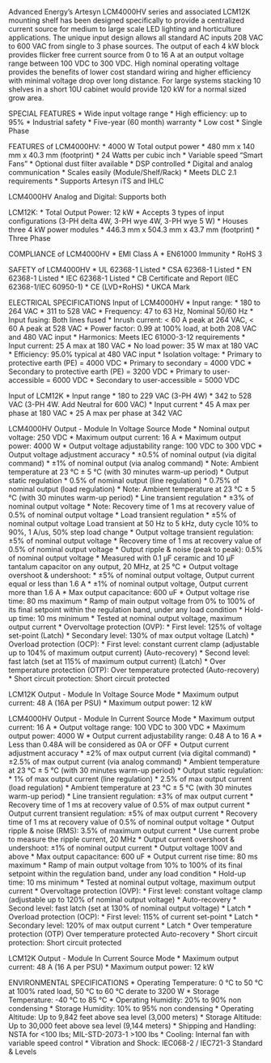 Advanced Energy’s Artesyn LCM4000HV series and associated LCM12K mounting shelf has been designed specifically to provide a centralized current source for medium to large scale LED lighting and horticulture applications. The unique input design allows all standard AC inputs 208 VAC to 600 VAC from single to 3 phase sources. The output of each 4 kW block provides flicker free current source from 0 to 16 A at an output voltage range between 100 VDC to 300 VDC. High nominal operating voltage provides the benefits of lower cost standard wiring and higher efficiency with minimal voltage drop over long distance. For large systems stacking 10 shelves in a short 10U cabinet would provide 120 kW for a normal sized grow area.

SPECIAL FEATURES
    * Wide input voltage range
    * High efficiency: up to 95%
    * Industrial safety
    * Five-year (60 month) warranty
    * Low cost
    * Single Phase
    
FEATURES of LCM4000HV:
    * 4000 W Total output power
    * 480 mm x 140 mm x 40.3 mm (footprint)
    * 24 Watts per cubic inch
    * Variable speed “Smart Fans”
    * Optional dust filter available
    * DSP controlled
    * Digital and analog communication
    * Scales easily (Module/Shelf/Rack)
    * Meets DLC 2.1 requirements
    * Supports Artesyn iTS and IHLC

LCM4000HV Analog and Digital: Supports both

LCM12K:
    * Total Output Power: 12 kW
    * Accepts 3 types of input configurations (3-PH delta 4W, 3-PH wye 4W, 3-PH wye 5 W)
    * Houses three 4 kW power modules
    * 446.3 mm x 504.3 mm x 43.7 mm (footprint)
    * Three Phase

COMPLIANCE of LCM4000HV
    * EMI Class A
    * EN61000 Immunity
    * RoHS 3

SAFETY of LCM4000HV
    * UL 62368-1 Listed
    * CSA 62368-1 Listed
    * EN 62368-1 Listed
    * IEC 62368-1 Listed
    * CB Certificate and Report
(IEC 62368-1/IEC 60950-1)
    * CE (LVD+RoHS)
    * UKCA Mark

ELECTRICAL SPECIFICATIONS
Input of LCM4000HV
    * Input range:
        * 180 to 264 VAC
        * 311 to 528 VAC
    * Frequency: 47 to 63 Hz, Nominal 50/60 Hz
    * Input fusing: Both lines fused
    * Inrush current: < 60 A peak at 264 VAC, < 60 A peak at 528 VAC
    * Power factor: 0.99 at 100% load, at both 208 VAC and 480 VAC input
    * Harmonics: Meets IEC 61000-3-12 requirements
    * Input current: 25 A max at 180 VAC
    * No load power: 35 W max at 180 VAC
    * Efficiency: 95.0% typical at 480 VAC input
    * Isolation voltage:
        * Primary to protective earth (PE) = 4000 VDC
        * Primary to secondary = 4000 VDC
        * Secondary to protective earth (PE) = 3200 VDC
        * Primary to user-accessible = 6000 VDC
        * Secondary to user-accessible = 5000 VDC

Input of LCM12K
    * Input range
        * 180 to 229 VAC (3-PH 4W)
        * 342 to 528 VAC (3-PH 4W. Add Neutral for 600 VAC)
    * Input current
        * 45 A max per phase at 180 VAC
        * 25 A max per phase at 342 VAC

LCM4000HV Output - Module In Voltage Source Mode
    * Nominal output voltage: 250 VDC
    * Maximum output current: 16 A
    * Maximum output power: 4000 W
    * Output voltage adjustability range: 100 VDC to 300 VDC
    * Output voltage adjustment accuracy
        * ±0.5% of nominal output (via digital command)
        * ±1% of nominal output (via analog command)
        * Note: Ambient temperature at 23 °C ± 5 °C (with 30 minutes warm-up period)
    * Output static regulation 
        * 0.5% of nominal output (line regulation)
        * 0.75% of nominal output (load regulation)
        * Note: Ambient temperature at 23 °C ± 5 °C (with 30 minutes warm-up period)
    * Line transient regulation
        * ±3% of nominal output voltage 
        * Note: Recovery time of 1 ms at recovery value of 0.5% of nominal output voltage
    * Load transient regulation
        * ±5% of nominal output voltage Load transient at 50 Hz to 5 kHz, duty cycle 10% to 90%, 1 A/us, 50% step load change
    * Output voltage transient regulation: ±5% of nominal output voltage
        * Recovery time of 1 ms at recovery value of 0.5% of nominal output voltage
    * Output ripple & noise (peak to peak): 0.5% of nominal output voltage
        * Measured with 0.1 μF ceramic and 10 μF tantalum capacitor on any output, 20 MHz, at 25 °C
    * Output voltage overshoot & undershoot:
        * ±5% of nominal output voltage, Output current equal or less than 1.6 A
        * ±1% of nominal output voltage, Output current more than 1.6 A
    * Max output capacitance: 600 uF
    * Output voltage rise time: 80 ms maximum
        * Ramp of main output voltage from 0% to 100% of its final setpoint within the regulation band, under any load condition
    * Hold-up time: 10 ms minimum 
        * Tested at nominal output voltage, maximum output current
    * Overvoltage protection (OVP): 
        * First level: 125% of voltage set-point (Latch)
        * Secondary level: 130% of max output voltage (Latch)
    * Overload protection (OCP):
        * First level: constant current clamp (adjustable up to 104% of maximum output  current) (Auto-recovery)
        * Second level: fast latch (set at 115% of maximum output current) (Latch)
    * Over temperature protection (OTP): Over temperature protected (Auto-recovery)
    * Short circuit protection: Short circuit protected

LCM12K Output - Module In Voltage Source Mode
    * Maximum output current: 48 A (16A per PSU)
    * Maximum output power: 12 kW

LCM4000HV Output - Module In Current Source Mode
    * Maximum output current: 16 A
    * Output voltage range: 100 VDC to 300 VDC
    * Maximum output power: 4000 W
    * Output current adjustability range: 0.48 A to 16 A 
        * Less than 0.48A will be considered as 0A or OFF
    * Output current adjustment accuracy 
        * ±2% of max output current (via digital command)
        * ±2.5% of max output current (via analog command)
        * Ambient temperature at 23 °C ± 5 °C (with 30 minutes warm-up period)
    * Output static regulation: 
        * 1% of max output current (line regulation)
        * 2.5% of max output current (load regulation)
        * Ambient temperature at 23 °C ± 5 °C (with 30 minutes warm-up period)
    * Line transient regulation: ±3% of max output current 
        * Recovery time of 1 ms at recovery value of 0.5% of max output current
    * Output current transient regulation: ±5% of max output current 
        * Recovery time of 1 ms at recovery value of 0.5% of nominal output voltage
    * Output ripple & noise (RMS): 3.5% of maximum output current 
        * Use current probe to measure the ripple current, 20 MHz
    * Output current overshoot & undershoot: ±1% of nominal output current
        * Output voltage 100V and above
    * Max output capacitance: 600 uF
    * Output current rise time: 80 ms maximum
        * Ramp of main output voltage from 10% to 100% of its final setpoint within the regulation band, under any load condition
    * Hold-up time: 10 ms minimum
        * Tested at nominal output voltage, maximum output current
    * Overvoltage protection (OVP):
        * First level: constant voltage clamp (adjustable up to 120% of nominal output voltage)
            * Auto-recovery
        * Second level: fast latch (set at 130% of nominal output voltage)
            * Latch
    * Overload protection (OCP):
        * First level: 115% of current set-point
            * Latch
        * Secondary level: 120% of max output current
            * Latch
    * Over temperature protection (OTP) Over temperature protected Auto-recovery
    * Short circuit protection: Short circuit protected

LCM12K Output - Module In Current Source Mode
    * Maximum output current: 48 A (16 A per PSU)
    * Maximum output power: 12 kW

ENVIRONMENTAL SPECIFICATIONS
    * Operating Temperature: 0 °C to 50 °C at 100% rated load, 50 °C to 60 °C derate to 3200 W
    * Storage Temperature: -40 °C to 85 °C
    * Operating Humidity: 20% to 90% non condensing
    * Storage Humidity: 10% to 95% non condensing
    * Operating Altitude: Up to 9,842 feet above sea level (3,000 meters)
    * Storage Altitude: Up to 30,000 feet above sea level (9,144 meters)
    * Shipping and Handling: NSTA for <100 lbs; MIL-STD-2073-1 >100 lbs
    * Cooling: Internal fan with variable speed control
    * Vibration and Shock: IEC068-2 / IEC721-3 Standard & Levels